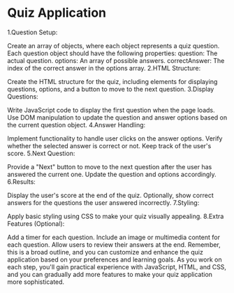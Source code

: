 # Quiz Application

1.Question Setup:

Create an array of objects, where each object represents a quiz question.
Each question object should have the following properties:
question: The actual question.
options: An array of possible answers.
correctAnswer: The index of the correct answer in the options array.
2.HTML Structure:

Create the HTML structure for the quiz, including elements for displaying questions, options, and a button to move to the next question.
3.Display Questions:

Write JavaScript code to display the first question when the page loads.
Use DOM manipulation to update the question and answer options based on the current question object.
4.Answer Handling:

Implement functionality to handle user clicks on the answer options.
Verify whether the selected answer is correct or not.
Keep track of the user's score.
5.Next Question:

Provide a "Next" button to move to the next question after the user has answered the current one.
Update the question and options accordingly.
6.Results:

Display the user's score at the end of the quiz.
Optionally, show correct answers for the questions the user answered incorrectly.
7.Styling:

Apply basic styling using CSS to make your quiz visually appealing.
8.Extra Features (Optional):

Add a timer for each question.
Include an image or multimedia content for each question.
Allow users to review their answers at the end.
Remember, this is a broad outline, and you can customize and enhance the quiz application based on your preferences and learning goals. As you work on each step, you'll gain practical experience with JavaScript, HTML, and CSS, and you can gradually add more features to make your quiz application more sophisticated.
